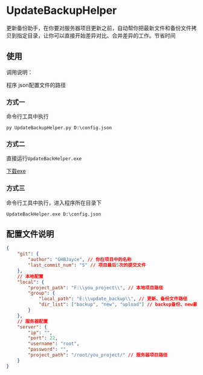 # UpdateBackupHelper

更新备份助手，在你要对服务器项目更新之前，自动帮你把最新文件和备份文件拷贝到指定目录，让你可以直接开始差异对比、合并差异的工作。节省时间

## 使用

调用说明：

程序 json配置文件的路径


### 方式一

命令行工具中执行

```shell
py UpdateBackupHelper.py D:\config.json
```


### 方式二

直接运行`UpdateBackHelper.exe`

[下载exe](https://github.com/GHBJayce/UpdateBackHelper/releases)


### 方式三

命令行工具中执行，进入程序所在目录下

```shell
UpdateBackHelper.exe D:\config.json
```


## 配置文件说明
```json
{
    "git": {
        "author": "GHBJayce", // 你在项目中的名称
        "last_commit_num": "5" // 项目最后5次的提交文件
    },
    // 本地配置
    "local": {
        "project_path": "F:\\you_project\\", // 本地项目路径
        "group": {
            "local_path": "E:\\update_backup\\", // 更新、备份文件路径
            "dir_list": ["backup", "new", "upload"] // backup备份、new最新文件、upload合并差异最终要上传的目录
        }
    },
    // 服务器配置
    "server": {
        "ip": "",
        "port": 22,
        "username": "root",
        "password": "",
        "project_path": "/root/you_project/" // 服务器项目路径
    }
}
```
